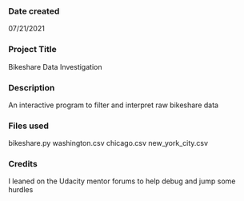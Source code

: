 
### Date created
07/21/2021

### Project Title
Bikeshare Data Investigation

### Description
An interactive program to filter and interpret raw bikeshare data

### Files used
bikeshare.py
washington.csv
chicago.csv
new_york_city.csv

### Credits
I leaned on the Udacity mentor forums to help debug and jump some hurdles

